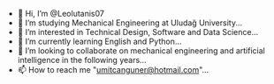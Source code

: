 - 👋 Hi, I’m @Leolutanis07
- 👀 I’m studying Mechanical Engineering at Uludağ University...
- 👀 I’m interested in Technical Design, Software and Data Science...
- 🌱 I’m currently learning English and Python...
- 💞️ I’m looking to collaborate on mechanical engineering and artificial intelligence in the following years...
- 📫 How to reach me "umitcanguner@hotmail.com"...

<!---
Leolutanis07/Leolutanis07 is a ✨ special ✨ repository because its `README.md` (this file) appears on your GitHub profile.
You can click the Preview link to take a look at your changes.
--->
